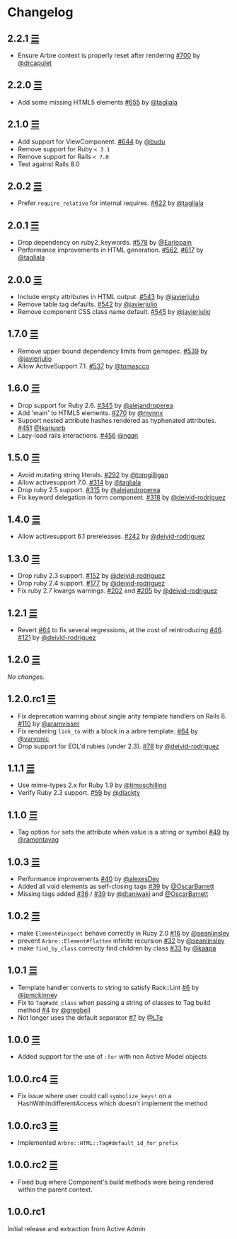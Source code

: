 # Changelog

## 2.2.1 [☰](https://github.com/activeadmin/arbre/compare/v2.2.0...v2.2.1)

* Ensure Arbre context is properly reset after rendering [#700][] by [@drcapulet][]

## 2.2.0 [☰](https://github.com/activeadmin/arbre/compare/v2.1.0...v2.2.0)

* Add some missing HTML5 elements [#655][] by [@tagliala][]

## 2.1.0 [☰](https://github.com/activeadmin/arbre/compare/v2.0.2...v2.1.0)

* Add support for ViewComponent. [#644][] by [@budu][]
* Remove support for Ruby `< 3.1`
* Remove support for Rails `< 7.0`
* Test against Rails 8.0

## 2.0.2 [☰](https://github.com/activeadmin/arbre/compare/v2.0.1...v2.0.2)

* Prefer `require_relative` for internal requires. [#622][] by [@tagliala][]

## 2.0.1 [☰](https://github.com/activeadmin/arbre/compare/v2.0.0...v2.0.1)

* Drop dependency on ruby2_keywords. [#578][] by [@Earlopain][]
* Performance improvements in HTML generation. [#562][], [#617][] by [@tagliala][]

## 2.0.0 [☰](https://github.com/activeadmin/arbre/compare/v1.7.0...v2.0.0)

* Include empty attributes in HTML output. [#543][] by [@javierjulio][]
* Remove table tag defaults. [#542][] by [@javierjulio][]
* Remove component CSS class name default. [#545][] by [@javierjulio][]

## 1.7.0 [☰](https://github.com/activeadmin/arbre/compare/v1.6.0...v1.7.0)

* Remove upper bound dependency limits from gemspec. [#539][] by [@javierjulio][]
* Allow ActiveSupport 7.1. [#537][] by [@tomascco][]

## 1.6.0 [☰](https://github.com/activeadmin/arbre/compare/v1.5.0...v1.6.0)

* Drop support for Ruby 2.6. [#345][] by [@alejandroperea][]
* Add 'main' to HTML5 elements. [#270][] by [@mynnx][]
* Support nested attribute hashes rendered as hyphenated attributes. [#451][] [@Ikariusrb][]
* Lazy-load rails interactions. [#456][] [@ngan][]

## 1.5.0 [☰](https://github.com/activeadmin/arbre/compare/v1.4.0...v1.5.0)

* Avoid mutating string literals. [#292][] by [@tomgilligan][]
* Allow activesupport 7.0. [#314][] by [@tagliala][]
* Drop ruby 2.5 support. [#315][] by [@alejandroperea][]
* Fix keyword delegation in form component. [#318][] by [@deivid-rodriguez][]

## 1.4.0 [☰](https://github.com/activeadmin/arbre/compare/v1.3.0...v1.4.0)

* Allow activesupport 6.1 prereleases. [#242][] by [@deivid-rodriguez][]

## 1.3.0 [☰](https://github.com/activeadmin/arbre/compare/v1.2.1...v1.3.0)

* Drop ruby 2.3 support. [#152][] by [@deivid-rodriguez][]
* Drop ruby 2.4 support. [#177][] by [@deivid-rodriguez][]
* Fix ruby 2.7 kwargs warnings. [#202][] and [#205][] by [@deivid-rodriguez][]

## 1.2.1 [☰](https://github.com/activeadmin/arbre/compare/v1.2.0...v1.2.1)

* Revert [#64][] to fix several regressions, at the cost of reintroducing [#46][]. [#121][] by [@deivid-rodriguez][]

## 1.2.0 [☰](https://github.com/activeadmin/arbre/compare/v1.2.0.rc1...v1.2.0)

_No changes_.

## 1.2.0.rc1 [☰](https://github.com/activeadmin/arbre/compare/v1.1.1...v1.2.0.rc1)

* Fix deprecation warning about single arity template handlers on Rails 6. [#110][] by [@aramvisser][]
* Fix rendering `link_to` with a block in a arbre template. [#64][] by [@varyonic][]
* Drop support for EOL'd rubies (under 2.3). [#78][] by [@deivid-rodriguez][]

## 1.1.1 [☰](https://github.com/activeadmin/arbre/compare/v1.1.0...v1.1.1)

* Use mime-types 2.x for Ruby 1.9 by [@timoschilling][]
* Verify Ruby 2.3 support. [#59][] by [@dlackty][]

## 1.1.0 [☰](https://github.com/activeadmin/arbre/compare/v1.0.3...v1.1.0)

* Tag option `for` sets the attribute when value is a string or symbol [#49][] by [@ramontayag][]

## 1.0.3 [☰](https://github.com/activeadmin/arbre/compare/v1.0.2...v1.0.3)

* Performance improvements [#40][] by [@alexesDev][]
* Added all void elements as self-closing tags [#39][] by [@OscarBarrett][]
* Missing tags added [#36][] / [#39][] by [@dtaniwaki][] and [@OscarBarrett][]

## 1.0.2 [☰](https://github.com/activeadmin/arbre/compare/v1.0.1...v1.0.2)

* make `Element#inspect` behave correctly in Ruby 2.0 [#16][] by [@seanlinsley][]
* prevent `Arbre::Element#flatten` infinite recursion [#32][] by [@seanlinsley][]
* make `find_by_class` correctly find children by class [#33][] by [@kaapa][]

## 1.0.1 [☰](https://github.com/activeadmin/arbre/compare/v1.0.0...v1.0.1)

* Template handler converts to string to satisfy Rack::Lint [#6][] by [@jpmckinney][]
* Fix to `Tag#add_class` when passing a string of classes to Tag build method
  [#4][] by [@gregbell][]
* Not longer uses the default separator [#7][] by [@LTe][]

## 1.0.0 [☰](https://github.com/activeadmin/arbre/compare/v1.0.0.rc4...v1.0.0)

* Added support for the use of `:for` with non Active Model objects

## 1.0.0.rc4 [☰](https://github.com/activeadmin/arbre/compare/v1.0.0.rc3...v1.0.0.rc4)

* Fix issue where user could call `symbolize_keys!` on a
  HashWithIndifferentAccess which doesn't implement the method

## 1.0.0.rc3 [☰](https://github.com/activeadmin/arbre/compare/v1.0.0.rc2...v1.0.0.rc3)

* Implemented `Arbre::HTML::Tag#default_id_for_prefix`

## 1.0.0.rc2 [☰](https://github.com/activeadmin/arbre/compare/v1.0.0.rc1...v1.0.0.rc2)

* Fixed bug where Component's build methods were being rendered within the
  parent context.

## 1.0.0.rc1

Initial release and extraction from Active Admin

[#4]: https://github.com/activeadmin/arbre/issues/4
[#6]: https://github.com/activeadmin/arbre/issues/6
[#7]: https://github.com/activeadmin/arbre/issues/7
[#16]: https://github.com/activeadmin/arbre/issues/16
[#32]: https://github.com/activeadmin/arbre/issues/32
[#33]: https://github.com/activeadmin/arbre/issues/33
[#36]: https://github.com/activeadmin/arbre/issues/36
[#39]: https://github.com/activeadmin/arbre/issues/39
[#40]: https://github.com/activeadmin/arbre/issues/40
[#46]: https://github.com/activeadmin/arbre/issues/46
[#49]: https://github.com/activeadmin/arbre/issues/49
[#59]: https://github.com/activeadmin/arbre/issues/59
[#64]: https://github.com/activeadmin/arbre/pull/64
[#78]: https://github.com/activeadmin/arbre/pull/78
[#110]: https://github.com/activeadmin/arbre/pull/110
[#121]: https://github.com/activeadmin/arbre/pull/121
[#152]: https://github.com/activeadmin/arbre/pull/152
[#177]: https://github.com/activeadmin/arbre/pull/177
[#202]: https://github.com/activeadmin/arbre/pull/202
[#205]: https://github.com/activeadmin/arbre/pull/205
[#242]: https://github.com/activeadmin/arbre/pull/242
[#270]: https://github.com/activeadmin/arbre/pull/270
[#292]: https://github.com/activeadmin/arbre/pull/292
[#314]: https://github.com/activeadmin/arbre/pull/314
[#315]: https://github.com/activeadmin/arbre/pull/315
[#318]: https://github.com/activeadmin/arbre/pull/318
[#345]: https://github.com/activeadmin/arbre/pull/345
[#451]: https://github.com/activeadmin/arbre/pull/451
[#456]: https://github.com/activeadmin/arbre/pull/456
[#537]: https://github.com/activeadmin/arbre/pull/537
[#539]: https://github.com/activeadmin/arbre/pull/539
[#542]: https://github.com/activeadmin/arbre/pull/542
[#543]: https://github.com/activeadmin/arbre/pull/543
[#545]: https://github.com/activeadmin/arbre/pull/545
[#562]: https://github.com/activeadmin/arbre/pull/562
[#578]: https://github.com/activeadmin/arbre/pull/578
[#617]: https://github.com/activeadmin/arbre/pull/617
[#622]: https://github.com/activeadmin/arbre/pull/622
[#644]: https://github.com/activeadmin/arbre/pull/644
[#655]: https://github.com/activeadmin/arbre/pull/655
[#700]: https://github.com/activeadmin/arbre/pull/700

[@aramvisser]: https://github.com/aramvisser
[@LTe]: https://github.com/LTe
[@OscarBarrett]: https://github.com/OscarBarrett
[@alejandroperea]: https://github.com/alejandroperea
[@alexesDev]: https://github.com/alexesDev
[@deivid-rodriguez]: https://github.com/deivid-rodriguez
[@dlackty]: https://github.com/dlackty
[@dtaniwaki]: https://github.com/dtaniwaki
[@gregbell]: https://github.com/gregbell
[@jpmckinney]: https://github.com/jpmckinney
[@kaapa]: https://github.com/kaapa
[@ramontayag]: https://github.com/ramontayag
[@seanlinsley]: https://github.com/seanlinsley
[@timoschilling]: https://github.com/timoschilling
[@varyonic]: https://github.com/varyonic
[@tagliala]: https://github.com/tagliala
[@tomgilligan]: https://github.com/tomgilligan
[@mynnx]: https://github.com/mynnx
[@Ikariusrb]: https://github.com/Ikariusrb
[@ngan]: https://github.com/ngan
[@tomascco]: https://github.com/tomascco
[@javierjulio]: https://github.com/javierjulio
[@Earlopain]: https://github.com/Earlopain
[@budu]: https://github.com/budu
[@drcapulet]: https://github.com/drcapulet
